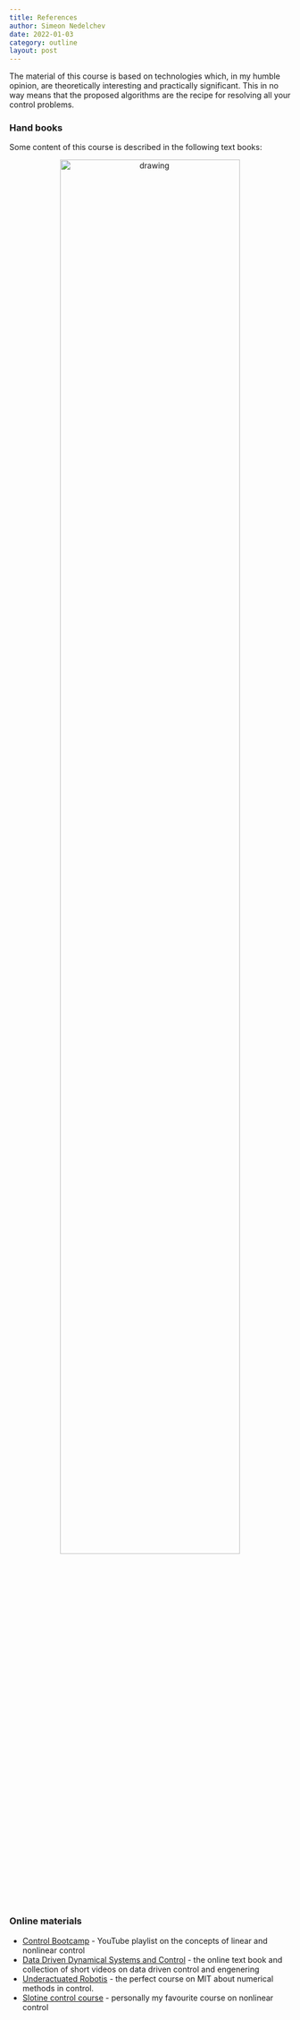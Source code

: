 ```yaml
---
title: References
author: Simeon Nedelchev
date: 2022-01-03
category: outline
layout: post
---
```

<!-- ### **References** -->

The material of this course is based on technologies which, in my humble opinion, are theoretically interesting and practically significant. This in no way means that the proposed algorithms are the recipe for resolving all your control problems.


### Hand books

Some content of this course is described in the following text books:


<p align="center">
<img src="../../assets/images/books/references.png" alt="drawing" width="80%" style="margin:auto"/>
</p>


### Online materials
* [Control Bootcamp](https://www.youtube.com/playlist?list=PLMrJAkhIeNNR20Mz-VpzgfQs5zrYi085m) - YouTube playlist on the concepts of linear and nonlinear control
* [Data Driven Dynamical Systems and Control](http://www.databookuw.com/) - the online text book and collection of short videos on data driven control and engenering 
* [Underactuated Robotis](https://underactuated.mit.edu/) - the perfect course on MIT about numerical methods in control.
* [Slotine control course](https://www.bilibili.com/video/BV1yb411e7t5/) - personally my favourite course on nonlinear control

